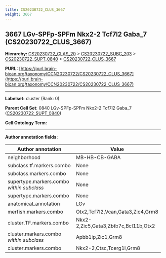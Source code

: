 ```yaml
---
title: CS20230722_CLUS_3667
weight: 3667
---
```

## 3667 LGv-SPFp-SPFm Nkx2-2 Tcf7l2 Gaba_7 (CS20230722_CLUS_3667)
<b>Hierarchy: </b>
[CS20230722_CLAS_20](../CS20230722_CLAS_20) >
[CS20230722_SUBC_203](../CS20230722_SUBC_203) >
[CS20230722_SUPT_0840](../CS20230722_SUPT_0840) >
[CS20230722_CLUS_3667](../CS20230722_CLUS_3667)

**PURL:** [https://purl.brain-bican.org/taxonomy/CCN20230722/CS20230722_CLUS_3667](https://purl.brain-bican.org/taxonomy/CCN20230722/CS20230722_CLUS_3667)

---


**Labelset:** cluster (Rank: 0)

**Parent Cell Set:** 0840 LGv-SPFp-SPFm Nkx2-2 Tcf7l2 Gaba_7 ([CS20230722_SUPT_0840](../CS20230722_SUPT_0840))



**Cell Ontology Term:** 

[MARKER GENES.]: #


---

[TRANSFERRED ANNOTATIONS.]: #


[AUTHOR ANNOTATION FIELDS.]: #


**Author annotation fields:**

| Author annotation | Value |
|-------------------|-------|
|neighborhood|MB-HB-CB-GABA|
|subclass.tf.markers.combo|None|
|subclass.markers.combo|None|
|supertype.markers.combo _within subclass_|None|
|supertype.markers.combo|None|
|anatomical_annotation|LGv|
|merfish.markers.combo|Otx2,Tcf7l2,Vcan,Gata3,Zic4,Grm8|
|cluster.TF.markers.combo|Nkx2-2,Zic5,Gata3,Zbtb7c,Bcl11b,Otx2|
|cluster.markers.combo _within subclass_|Apbb1ip,Zic1,Grm8|
|cluster.markers.combo|Nkx2-2,Ctsc,Tcerg1l,Grm8|
